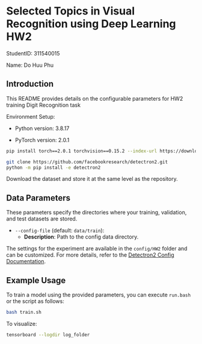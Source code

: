 
# **Selected Topics in Visual Recognition using Deep Learning HW2**
StudentID: 311540015

Name: Do Huu Phu

## **Introduction**
This README provides details on the configurable parameters for HW2 training Digit Recognition task

Environment Setup:

- Python version: 3.8.17

- PyTorch version: 2.0.1
```bash
pip install torch==2.0.1 torchvision==0.15.2 --index-url https://download.pytorch.org/whl/cu118

git clone https://github.com/facebookresearch/detectron2.git
python -m pip install -e detectron2
```

Download the dataset and store it at the same level as the repository.





## **Data Parameters**
These parameters specify the directories where your training, validation, and test datasets are stored.

- `--config-file` (default: `data/train`):
  - **Description**: Path to the config data directory.

The settings for the experiment are available in the `config/HW2` folder and can be customized. For more details, refer to the [Detectron2 Config Documentation](https://detectron2.readthedocs.io/en/latest/modules/config.html).
  



## Example Usage

To train a model using the provided parameters, you can execute `run.bash` or the script as follows:

```bash
bash train.sh
```

To visualize: 
```bash
tensorboard --logdir log_folder
